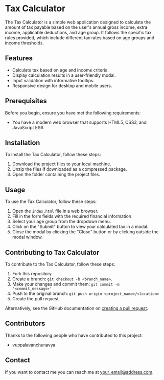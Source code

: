 # Tax Calculator

The Tax Calculator is a simple web application designed to calculate the amount of tax payable based on the user's annual gross income, extra income, applicable deductions, and age group. It follows the specific tax rules provided, which include different tax rates based on age groups and income thresholds.

## Features

- Calculate tax based on age and income criteria.
- Display calculation results in a user-friendly modal.
- Input validation with informative tooltips.
- Responsive design for desktop and mobile users.

## Prerequisites

Before you begin, ensure you have met the following requirements:
- You have a modern web browser that supports HTML5, CSS3, and JavaScript ES6.

## Installation

To install the Tax Calculator, follow these steps:

1. Download the project files to your local machine.
2. Unzip the files if downloaded as a compressed package.
3. Open the folder containing the project files.

## Usage

To use the Tax Calculator, follow these steps:

1. Open the `index.html` file in a web browser.
2. Fill in the form fields with the required financial information.
3. Select your age group from the dropdown menu.
4. Click on the "Submit" button to view your calculated tax in a modal.
5. Close the modal by clicking the "Close" button or by clicking outside the modal window.

## Contributing to Tax Calculator

To contribute to the Tax Calculator, follow these steps:

1. Fork this repository.
2. Create a branch: `git checkout -b <branch_name>`.
3. Make your changes and commit them: `git commit -m '<commit_message>'`
4. Push to the original branch: `git push origin <project_name>/<location>`
5. Create the pull request.

Alternatively, see the GitHub documentation on [creating a pull request](https://help.github.com/articles/creating-a-pull-request/).

## Contributors

Thanks to the following people who have contributed to this project:

- [vuppalavanchunavya](https://github.com/vuppalavanchunavya)

## Contact

If you want to contact me you can reach me at <your_email@address.com>.

